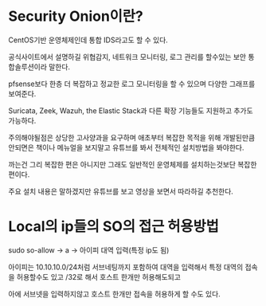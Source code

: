 # Security Onion이란?

CentOS기반 운영체제인데 통합 IDS라고도 할 수 있다.

공식사이트에서 설명하길 위협감지, 네트워크 모니터링, 로그 관리를 할수있는 보안  통합솔루션이라 말한다.

pfsense보다 한층 더 복잡하고 정교한 로그 모니터링을 할 수 있으며 다양한 그래프를 보여준다.

Suricata, Zeek, Wazuh, the Elastic Stack과 다른 확장 기능들도 지원하고 추가도 가능하다.

주의해야될점은 상당한 고사양과을 요구하며 애초부터 복잡한 목적을 위해 개발된만큼 안되면은 책이나 메뉴얼을 보지말고 유튜브를 봐서 전체적인 설치방법을 봐야한다.

까는건 그리 복잡한 편은 아니지만 그래도 일반적인 운영체제를 설치하는것보단 복잡한 편이다.

주요 설치 내용은 말하겠지만 유튜브를 보고 영상을 보면서 따라하길 추천한다.




# Local의 ip들의 SO의 접근 허용방법

sudo so-allow  -> a -> 아이피 대역 입력(특정 ip도 됨)

아이피는 10.10.10.0/24처럼 서브네팅까지 포함하여 대역을 입력해서 특정 대역의 접속을 허용할수도 있고 /32로 해서 호스트 한개만 허용해도되고 

아에 서브넷을 입력하지않고 호스트 한개만 접속을 허용하게 할 수도 있다.